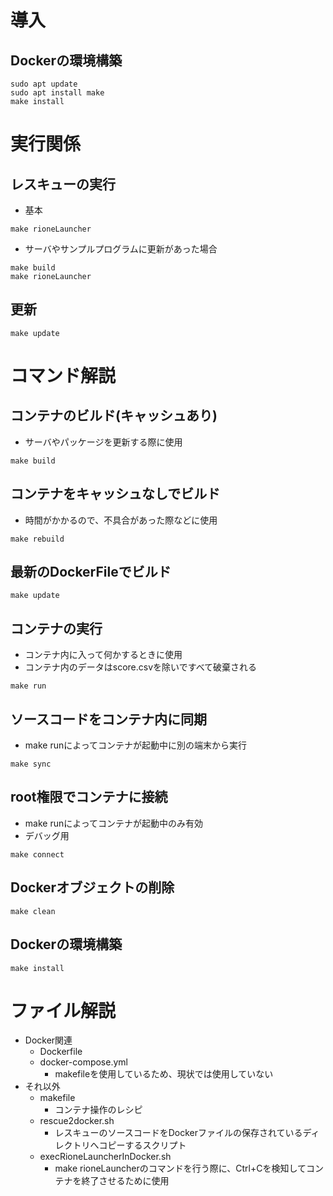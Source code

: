 # 導入

## Dockerの環境構築
```
sudo apt update
sudo apt install make
make install
```

# 実行関係

## レスキューの実行
* 基本
```
make rioneLauncher
```
* サーバやサンプルプログラムに更新があった場合
```
make build
make rioneLauncher
```
## 更新
```
make update
```

<!-- --- -->
# コマンド解説

## コンテナのビルド(キャッシュあり)
* サーバやパッケージを更新する際に使用
```
make build
```

## コンテナをキャッシュなしでビルド
* 時間がかかるので、不具合があった際などに使用
```
make rebuild
```
## 最新のDockerFileでビルド
```
make update
```

## コンテナの実行
* コンテナ内に入って何かするときに使用
* コンテナ内のデータはscore.csvを除いですべて破棄される
```
make run
```


## ソースコードをコンテナ内に同期
* make runによってコンテナが起動中に別の端末から実行
```
make sync
```

## root権限でコンテナに接続
* make runによってコンテナが起動中のみ有効
* デバッグ用
```
make connect
```

## Dockerオブジェクトの削除

```
make clean
```

## Dockerの環境構築
```
make install
```

# ファイル解説

* Docker関連
    * Dockerfile
    * docker-compose.yml
        - makefileを使用しているため、現状では使用していない
* それ以外
    * makefile
        - コンテナ操作のレシピ
    * rescue2docker.sh
        - レスキューのソースコードをDockerファイルの保存されているディレクトリへコピーするスクリプト
    * execRioneLauncherInDocker.sh
      * make rioneLauncherのコマンドを行う際に、Ctrl+Cを検知してコンテナを終了させるために使用
